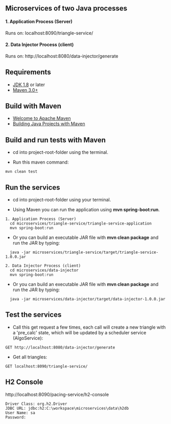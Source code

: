 ## Microservices of two Java processes

#### 1. Application Process (Server)

Runs on: localhost:8090/triangle-service/

#### 2. Data Injector Process (client)

Runs on: http://localhost:8080/data-injector/generate


## Requirements

* [JDK 1.8](http://www.oracle.com/technetwork/java/javase/downloads/index.html) or later
* [Maven 3.0+](http://maven.apache.org/download.cgi)

## Build with Maven

* [Welcome to Apache Maven](https://maven.apache.org/)
* [Building Java Projects with Maven](https://spring.io/guides/gs/maven/)

## Build and run tests with Maven

* cd into project-root-folder using the terminal.

* Run this maven command:
 
``` 
mvn clean test
``` 

## Run the services

* cd into project-root-folder using your terminal.

* Using Maven you can run the application using **mvn spring-boot:run**. 

```
1. Application Process (Server)
  cd microservices/triangle-service/triangle-service-application
  mvn spring-boot:run
```

* Or you can build an executable JAR file with **mvn clean package** and run the JAR by typing:

```
  java -jar microservices/triangle-service/target/triangle-service-1.0.0.jar
```

```
2. Data Injector Process (client)
  cd microservices/data-injector
  mvn spring-boot:run
```

* Or you can build an executable JAR file with **mvn clean package** and run the JAR by typing:

```
  java -jar microservices/data-injector/target/data-injector-1.0.0.jar
```

## Test the services

* Call this get request a few times, each call will create a new triangle with a 'pre_calc' state, which will be updated by a scheduler service (AlgoService):

```
GET http://localhost:8080/data-injector/generate
```

* Get all triangles:

```
GET localhost:8090/triangle-service/
```

## H2 Console

http://localhost:8090/pacing-service/h2-console
```
Driver Class: org.h2.Driver
JDBC URL: jdbc:h2:C:\workspace\microservices\data\h2db
User Name: sa
Password:
```